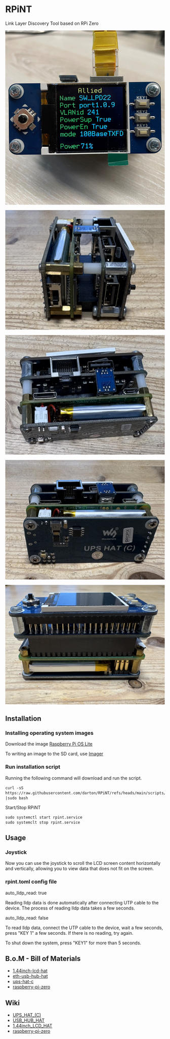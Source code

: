 # RPiNT

Link Layer Discovery Tool based on RPi Zero

![RPiNT](https://github.com/darton/RPiNT/blob/main/docs/images/RPiNT.jpg)

![RPiNT](https://github.com/darton/RPiNT/blob/main/docs/images/RPiNT1.jpeg)

![RPiNT](https://github.com/darton/RPiNT/blob/main/docs/images/RPiNT2.jpeg)

![RPiNT](https://github.com/darton/RPiNT/blob/main/docs/images/RPiNT3.jpeg)

![RPiNT](https://github.com/darton/RPiNT/blob/main/docs/images/RPiNT4.jpeg)

## Installation

### Installing operating system images 

Download the image [Raspberry Pi OS Lite](https://downloads.raspberrypi.org/raspios_lite_armhf_latest)

To writing an image to the SD card, use [Imager](https://www.raspberrypi.org/downloads/) 

### Run installation script

Running the following command will download and run the script.

```
curl -sS https://raw.githubusercontent.com/darton/RPiNT/refs/heads/main/scripts/install.sh |sudo bash
```

Start/Stop RPiNT
```
sudo systemctl start rpint.service
sudo systemclt stop rpint.service
```

## Usage 

### Joystick
Now you can use the joystick to scroll the LCD screen content horizontally and vertically, allowing you to view data that does not fit on the screen.


### rpint.toml config file

auto_lldp_read: true

Reading lldp data is done automatically after connecting UTP cable to the device. The process of reading lldp data takes a few seconds.


auto_lldp_read: false

To read lldp data, connect the UTP cable to the device, wait a few seconds, press "KEY 1" a few seconds. If there is no reading, try again.


To shut down the system, press "KEY1" for more than 5 seconds.

## B.o.M - Bill of Materials

* [1.44inch-lcd-hat](https://www.waveshare.com/product/raspberry-pi/displays/lcd-oled/1.44inch-lcd-hat.htm)
* [eth-usb-hub-hat](https://www.waveshare.com/product/raspberry-pi/hats/interface-power/eth-usb-hub-hat.htm)
* [ups-hat-c](https://www.waveshare.com/product/raspberry-pi/hats/interface-power/ups-hat-c.htm)
* [raspberry-pi-zero](https://www.waveshare.com/product/raspberry-pi/boards-kits/raspberry-pi-zero/raspberry-pi-zero.htm)

## Wiki

* [UPS_HAT_(C)](https://www.waveshare.com/wiki/UPS_HAT_(C))
* [USB_HUB_HAT](https://www.waveshare.com/wiki/ETH/USB_HUB_HAT)
* [1.44inch_LCD_HAT](https://www.waveshare.com/wiki/1.44inch_LCD_HAT)
* [raspberry-pi-zero](https://www.raspberrypi.com/documentation/computers/raspberry-pi.html#raspberry-pi-zero)
